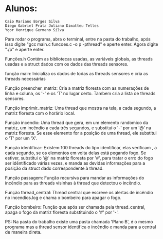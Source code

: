 # Alunos:
	Caio Mariano Borges Silva
	Diego Gabriel Prata Juliano Dimatteu Telles
	Ygor Henrique Germano Silva

Para rodar o programa, abra o terminal, entre na pasta do trabalho, após isso digite "gcc main.c funcoes.c -o p -pthread" e aperte enter. Agora digite "./p" e aperte enter.

Funções.h
	Contém as bibliotecas usadas, as variáveis globais, as threads usadas e a struct dados com os dados das threads sensores. 

função main:
	Inicializa os dados de todas as threads sensores e cria as threads necessárias

Função preencher_matriz:
	Cria a matriz floresta com as numerações de linha e coluna, os '-' e os 'T' no lugar certo. Tambem cria a lista de threads sensores.

Função imprimir_matriz:
	Uma thread que mostra na tela, a cada segundo, a matriz floresta com o horário local.

Função incendio:
	Uma thread que gera, em um elemento randomico da matriz, um incêndio a cada três segundos, e substitui o '-' por um '@' na matriz floresta. Se esse elemento for a posição de uma thread, ele substitui o 'T' por um 'X'.

Função 	identificar:
	Existem 100 threads do tipo identificar, elas verificam , a cada segundo, se os elementos em volta delas está pegando fogo. Se estiver, substitui o '@' na matriz floresta por '#', para tratar o erro do fogo ser idêntificado várias vezes, e manda as devidas informações para a posição da struct dado correspondente à thread.

Função passagem:
	Função recursiva para mandar as informações do incêndio para as threads visinhas à thread que detectou o incêndio.

Função thread_central:
	Thread central que escreve os alertas de incêndio no incendios.log e chama o bombeiro para apagar o fogo.

Função bombeiro:
	Função que após ser chamada pela thread_central, apaga o fogo da matriz floresta substituindo o '#' por '-'.


PS:
	Na pasta do trabalho existe uma pasta chamada 'Plano B', é o mesmo programa mas a thread sensor identifica o incêndio e manda para a central de maneira direta. 
